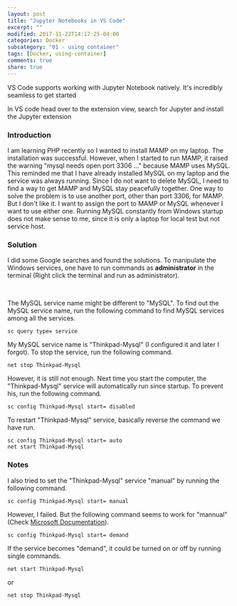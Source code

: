 ```yaml
---
layout: post
title: "Jupyter Notebooks in VS Code"
excerpt: ""
modified: 2017-11-22T14:17:25-04:00
categories: Docker
subcategory: "01 - using container"
tags: [Docker, using-container]
comments: true
share: true
---
```


VS Code supports working with Jupyter Notebook natively. It's incredibly seamless to get started

In VS code head over to the extension view, search for Jupyter and install the Jupyter extension


### Introduction

I am learning PHP recently so I wanted to install MAMP on my laptop. The installation was successful. However, when I started to run MAMP, it raised the warning "mysql needs open port 3306 ..." because MAMP uses MySQL. This reminded me that I have already installed MySQL on my laptop and the service was always running. Since I do not want to delete MySQL, I need to find a way to get MAMP and MySQL stay peacefully together. One way to solve the problem is to use another port, other than port 3306, for MAMP. But I don't like it. I want to assign the port to MAMP or MySQL whenever I want to use either one. Running MySQL constantly from Windows startup does not make sense to me, since it is only a laptop for local test but not service host.

### Solution

I did some Google searches and found the solutions. To manipulate the Windows services, one have to run commands as **administrator** in the terminal (Right click the terminal and run as administrator).

<br />

The MySQL service name might be different to "MySQL". To find out the MySQL service name, run the following command to find MySQL services among all the services.

```shell
sc query type= service
```

My MySQL service name is "Thinkpad-Mysql" (I configured it and later I forgot). To stop the service, run the following command.

```shell
net stop Thinkpad-Mysql
```

However, it is still not enough. Next time you start the computer, the "Thinkpad-Mysql" service will automatically run since startup. To prevent his, run the following command.

```shell
sc config Thinkpad-Mysql start= disabled
```

To restart "Thinkpad-Mysql" service, basically reverse the command we have run.

```shell
sc config Thinkpad-Mysql start= auto
net start Thinkpad-Mysql
```

### Notes

I also tried to set the "Thinkpad-Mysql" service "manual" by running the following command.
```shell
sc config Thinkpad-Mysql start= manual
```

However, I failed. But the following command seems to work for "mannual" (Check [Microsoft Documentation](https://technet.microsoft.com/en-us/library/cc990290(v=ws.11).aspx)). 

```shell
sc config Thinkpad-Mysql start= demand
```

If the service becomes "demand", it could be turned on or off by running single commands.

```shell
net start Thinkpad-Mysql
```

or

```shell
net stop Thinkpad-Mysql
```
